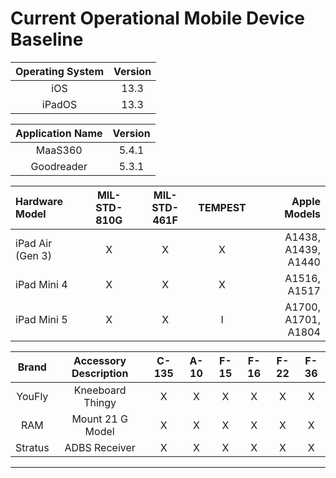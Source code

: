 # Current Operational Mobile Device Baseline

| Operating System | Version |
| :------------: | :-------------: |
| iOS | 13.3 |
| iPadOS | 13.3 |

| Application Name | Version |
| :------------: | :-------------: |
| MaaS360 | 5.4.1 |
| Goodreader | 5.3.1 | 

| Hardware Model | MIL-STD-810G | MIL-STD-461F | TEMPEST |Apple Models |
| :------------ | :-------------: | :------------: | :------------: | -------------: |
| iPad Air (Gen 3) | X | X | X | A1438, A1439, A1440 |
| iPad Mini 4 | X | X | X | A1516, A1517 |
| iPad Mini 5 | X | X | I | A1700, A1701, A1804 | 

| Brand | Accessory Description | C-135 | A-10 | F-15 | F-16 | F-22 | F-36 |
| :------------: | :------------: | :------------: | :------------: | :------------: | :------------: | :------------: | :------------: |
| YouFly | Kneeboard Thingy | X | X | X | X | X | X |
| RAM | Mount 21 G Model | X | X | X | X | X | X |
| Stratus | ADBS Receiver | X | X | X | X | X | X |

---


